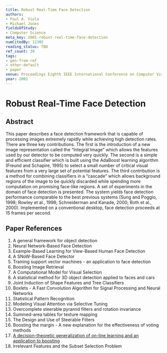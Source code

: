 ```yaml
---
title: Robust Real-Time Face Detection
authors:
- Paul A. Viola
- Michael Jones
fieldsOfStudy:
- Computer Science
meta_key: 2001-robust-real-time-face-detection
numCitedBy: 11305
reading_status: TBD
ref_count: 39
tags:
- gen-from-ref
- other-default
- paper
venue: Proceedings Eighth IEEE International Conference on Computer Vision. ICCV 2001
year: 2001
---
```


# Robust Real-Time Face Detection

## Abstract

This paper describes a face detection framework that is capable of processing images extremely rapidly while achieving high detection rates. There are three key contributions. The first is the introduction of a new image representation called the “Integral Image” which allows the features used by our detector to be computed very quickly. The second is a simple and efficient classifier which is built using the AdaBoost learning algorithm (Freund and Schapire, 1995) to select a small number of critical visual features from a very large set of potential features. The third contribution is a method for combining classifiers in a “cascade” which allows background regions of the image to be quickly discarded while spending more computation on promising face-like regions. A set of experiments in the domain of face detection is presented. The system yields face detection performance comparable to the best previous systems (Sung and Poggio, 1998; Rowley et al., 1998; Schneiderman and Kanade, 2000; Roth et al., 2000). Implemented on a conventional desktop, face detection proceeds at 15 frames per second.

## Paper References

1. A general framework for object detection
2. Neural Network-Based Face Detection
3. Example-Based Learning for View-Based Human Face Detection
4. A SNoW-Based Face Detector
5. Training support vector machines - an application to face detection
6. Boosting Image Retrieval
7. A Computational Model for Visual Selection
8. A statistical method for 3D object detection applied to faces and cars
9. Joint Induction of Shape Features and Tree Classifiers
10. Boxlets - A Fast Convolution Algorithm for Signal Processing and Neural Networks
11. Statistical Pattern Recognition
12. Modeling Visual Attention via Selective Tuning
13. Overcomplete steerable pyramid filters and rotation invariance
14. Summed-area tables for texture mapping
15. The Design and Use of Steerable Filters
16. Boosting the margin - A new explanation for the effectiveness of voting methods
17. [A decision-theoretic generalization of on-line learning and an application to boosting](1995-a-decision-theoretic-generalization-of-on-line-learning-and-an-application-to-boosting)
18. Irrelevant Features and the Subset Selection Problem
